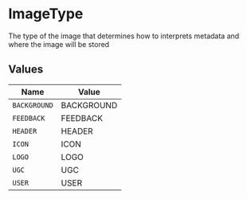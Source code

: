 # ImageType

The type of the image that determines how to interprets metadata and where the image will be stored


## Values

| Name         | Value        |
| ------------ | ------------ |
| `BACKGROUND` | BACKGROUND   |
| `FEEDBACK`   | FEEDBACK     |
| `HEADER`     | HEADER       |
| `ICON`       | ICON         |
| `LOGO`       | LOGO         |
| `UGC`        | UGC          |
| `USER`       | USER         |